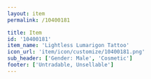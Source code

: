 ```yaml
---
layout: item
permalink: /10400181

title: Item
id: '10400181'
item_name: 'Lightless Lumarigon Tattoo'
icon_url: 'item/icon/customize/10400181.png'
sub_header: ['Gender: Male', 'Cosmetic']
footer: ['Untradable, Unsellable']
---
```

